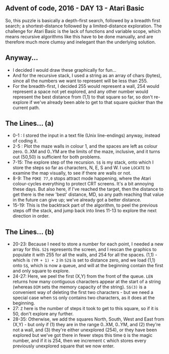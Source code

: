 ## Advent of code, 2016 - DAY 13 - Atari Basic

So, this puzzle is basically a depth-first search, followed by a breadth first search;
a shortest-distance followed by a limited-distance exploration. The challenge for Atari
Basic is the lack of functions and variable scope, which means recursive algorithms like
this have to be done manually, and are therefore much more clumsy and inelegant than the
underlying solution.

## Anyway...

* I decided I would draw these graphically for fun...
* And for the recursive stack, I used a string as an array of chars (bytes), since all the numbers
we want to represent will be less than 255.
* For the breadth-first, I decided 255 would represent a wall, 254 would represent a space not yet
explored, and any other number would represent the best distance from (1,1) to that square so far,
so don't re-explore if we've already been able to get to that square quicker than the current path.

## The Lines... (a)

* 0-1 : I stored the input in a text file (Unix line-endings) anyway, instead of coding it.
* 2-5 : Plot the maze walls in colour 1, and the spaces are left as colour zero. 0..XM and 0..YM are the 
limits of the maze, inclusive, and it turns out (50,50) is sufficient for both problems.
* 7-15: The explore step of the recursion. `S$` is my stack, onto which I store the steps so far as 
characters, N, E, S and W. I use `LOCATE` to examine the map visually, to see if there are walls or not.
* 8-9: The `POKE 77,0` stops attract mode happening, where the Atari colour-cycles everything to protect CRT
screens. It's a bit annoying these days. But also here, if I've reached the target, then the distance to
get there is the new 'best' distance, MD, so any path reaching that value in the future can give up; we've
already got a better distance.
* 15-19: This is the backtrack part of the algorithm, to peel the previous steps off the stack, and jump
back into lines 11-13 to explore the next direction in order.

## The Lines... (b)

* 20-23: Because I need to store a number for each point, I needed a new array for this. `S2$` represents
the screen, and I rescan the graphics to populate it with 255 for all the walls, and 254 for all the spaces.
(1,1) - which is `(YM + 1) + 2` in `S2$` is set to distance zero, and we load (1,1) onto `S$`, which
is now a queue, and will at the beginning contain the first and only square to explore.
* 24-27: Here, we peel the first (X,Y) from the front of the queue. `LEN` returns how many contiguous
characters appear at the start of a string (whereas `DIM` sets the memory capacity of the string). `S$(3)` is
a convenient way of deleting the first two characters - but we need a special case when `S$` only contains
two characters, as it does at the beginning.
* 27: `Z` here is the number of steps it took to get to this square, so if it is 50, don't explore any further.
* 28-35: Otherwise, we add the squares North, South, West and East from (X,Y) - but only if
(1) they are in the range 0..XM, 0..YM, and (2) they're not a wall, and (3) they're either unexplored (254), or
they have been explored but we've got there in fewer steps this time `Q` is the magic number, and if it is 254,
then we increment `C` which stores every previously unexplored square that we now enter.